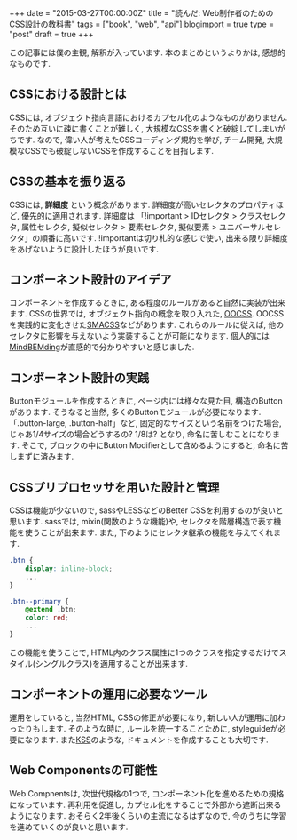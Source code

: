 +++
date = "2015-03-27T00:00:00Z"
title = "読んだ: Web制作者のためのCSS設計の教科書"
tags = ["book", "web", "api"]
blogimport = true
type = "post"
draft = true
+++

この記事には僕の主観, 解釈が入っています. 本のまとめというよりかは, 感想的なものです.

## CSSにおける設計とは

CSSには, オブジェクト指向言語におけるカプセル化のようなものがありません. そのため互いに疎に書くことが難しく, 大規模なCSSを書くと破綻してしまいがちです. なので, 偉い人が考えたCSSコーディング規約を学び, チーム開発, 大規模なCSSでも破綻しないCSSを作成することを目指します.


## CSSの基本を振り返る

CSSには, **詳細度** という概念があります. 詳細度が高いセレクタのプロパティほど, 優先的に適用されます. 詳細度は 「!important > IDセレクタ > クラスセレクタ, 属性セレクタ, 擬似セレクタ > 要素セレクタ, 擬似要素 > ユニバーサルセレクタ」の順番に高いです. !importantは切り札的な感じで使い, 出来る限り詳細度をあげないように設計したほうが良いです.


## コンポーネント設計のアイデア

コンポーネントを作成するときに, ある程度のルールがあると自然に実装が出来ます. CSSの世界では, オブジェクト指向の概念を取り入れた, [OOCSS](http://oocss.org/). OOCSSを実践的に変化させた[SMACSS](https://smacss.com/)などがあります. これらのルールに従えば, 他のセレクタに影響を与えないよう実装することが可能になります. 個人的には[MindBEMding](http://csswizardry.com/2013/01/mindbemding-getting-your-head-round-bem-syntax/)が直感的で分かりやすいと感じました.


## コンポーネント設計の実践

Buttonモジュールを作成するときに, ページ内には様々な見た目, 構造のButtonがあります. そうなると当然, 多くのButtonモジュールが必要になります. 「.button-large, .button-half」など, 固定的なサイズという名前をつけた場合, じゃあ1/4サイズの場合どうするの? 1/8は? となり, 命名に苦しむことになります. そこで, ブロックの中にButton Modifierとして含めるようにすると, 命名に苦しまずに済みます.


## CSSプリプロセッサを用いた設計と管理

CSSは機能が少ないので, sassやLESSなどのBetter CSSを利用するのが良いと思います. sassでは, mixin(関数のような機能)や, セレクタを階層構造で表す機能を使うことが出来ます. また, 下のようにセレクタ継承の機能を与えてくれます.

```css
.btn {
    display: inline-block;
    ...
}

.btn--primary {
    @extend .btn;
    color: red;
    ...
}
```

この機能を使うことで, HTML内のクラス属性に1つのクラスを指定するだけでスタイル(シングルクラス)を適用することが出来ます.


## コンポーネントの運用に必要なツール

運用をしていると, 当然HTML, CSSの修正が必要になり, 新しい人が運用に加わったりもします. そのような時に, ルールを統一することために, styleguideが必要になります. また[KSS](http://warpspire.com/kss/)のような, ドキュメントを作成することも大切です.


## Web Componentsの可能性

Web Compnentsは, 次世代規格の1つで, コンポーネント化を進めるための規格になっています. 再利用を促進し, カプセル化をすることで外部から遮断出来るようになります. おそらく2年後くらいの主流になるはずなので, 今のうちに学習を進めていくのが良いと思います.
